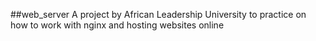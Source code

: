 ##web_server
A project by African Leadership University to practice on how
to work with nginx and hosting websites online
